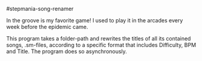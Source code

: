 #stepmania-song-renamer

In the groove is my favorite game! I used to play it in the arcades every week before the epidemic came.

This program takes a folder-path and rewrites the titles of all its contained songs, .sm-files, according to a specific format that includes Difficulty, BPM and Title. 
The program does so asynchronously.
